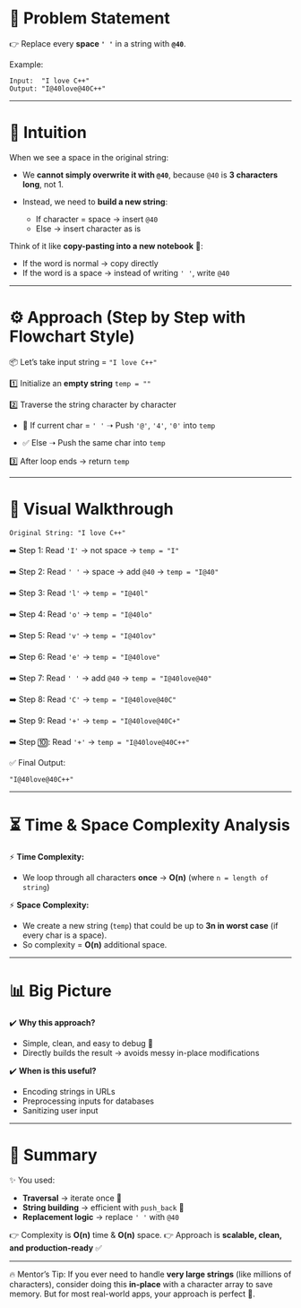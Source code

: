 

# 📝 Problem Statement

👉 Replace every **space `' '`** in a string with **`@40`**.

Example:

```
Input:  "I love C++"
Output: "I@40love@40C++"
```

---

# 🧠 Intuition

When we see a space in the original string:

* We **cannot simply overwrite it with `@40`**, because `@40` is **3 characters long**, not 1.
* Instead, we need to **build a new string**:

  * If character = space → insert `@40`
  * Else → insert character as is

Think of it like **copy-pasting into a new notebook** 📝:

* If the word is normal → copy directly
* If the word is a space → instead of writing `' '`, write `@40`

---

# ⚙️ Approach (Step by Step with Flowchart Style)

📦 Let’s take input string = `"I love C++"`

1️⃣ Initialize an **empty string** `temp = ""`

2️⃣ Traverse the string character by character

* 🔎 If current char = `' '`
  ➝ Push `'@'`, `'4'`, `'0'` into `temp`

* ✅ Else
  ➝ Push the same char into `temp`

3️⃣ After loop ends → return `temp`

---

# 🎨 Visual Walkthrough

```
Original String: "I love C++"
```

➡️ Step 1: Read `'I'` → not space → `temp = "I"`

➡️ Step 2: Read `' '` → space → add `@40` → `temp = "I@40"`

➡️ Step 3: Read `'l'` → `temp = "I@40l"`

➡️ Step 4: Read `'o'` → `temp = "I@40lo"`

➡️ Step 5: Read `'v'` → `temp = "I@40lov"`

➡️ Step 6: Read `'e'` → `temp = "I@40love"`

➡️ Step 7: Read `' '` → add `@40` → `temp = "I@40love@40"`

➡️ Step 8: Read `'C'` → `temp = "I@40love@40C"`

➡️ Step 9: Read `'+'` → `temp = "I@40love@40C+"`

➡️ Step 🔟: Read `'+'` → `temp = "I@40love@40C++"`

✅ Final Output:

```
"I@40love@40C++"
```

---

# ⏳ Time & Space Complexity Analysis

⚡ **Time Complexity:**

* We loop through all characters **once** → **O(n)**
  (where `n = length of string`)

⚡ **Space Complexity:**

* We create a new string (`temp`) that could be up to **3n in worst case** (if every char is a space).
* So complexity = **O(n)** additional space.

---

# 📊 Big Picture

✔️ **Why this approach?**

* Simple, clean, and easy to debug 🧹
* Directly builds the result → avoids messy in-place modifications

✔️ **When is this useful?**

* Encoding strings in URLs
* Preprocessing inputs for databases
* Sanitizing user input

---

# 🎯 Summary

✨ You used:

* **Traversal** → iterate once 🔄
* **String building** → efficient with `push_back` 🧩
* **Replacement logic** → replace `' '` with `@40`

👉 Complexity is **O(n)** time & **O(n)** space.
👉 Approach is **scalable, clean, and production-ready** ✅

---

🔥 Mentor’s Tip:
If you ever need to handle **very large strings** (like millions of characters), consider doing this **in-place** with a character array to save memory. But for most real-world apps, your approach is perfect 💯.



